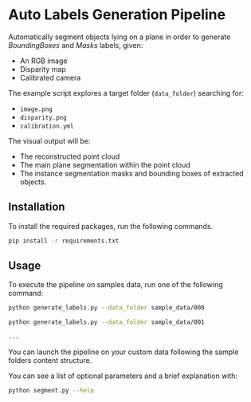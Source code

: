 # Auto Labels Generation Pipeline

Automatically segment objects lying on a plane in order to generate *BoundingBoxes* and *Masks* labels, given:
- An RGB image
- Disparity map
- Calibrated camera

The example script explores a target folder (`data_folder`) searching for:
- `image.png`
- `disparity.png`
- `calibration.yml`

The visual output will be:
- The reconstructed point cloud
- The main plane segmentation within the point cloud
- The instance segmentation masks and bounding boxes of extracted objects.

## Installation

To install the required packages, run the following commands. 

```bash
pip install -r requirements.txt
```

## Usage

To execute the pipeline on samples data, run one of the following command:

```bash
python generate_labels.py --data_folder sample_data/000

python generate_labels.py --data_folder sample_data/001

...
```

You can launch the pipeline on your custom data following the sample folders content structure.


You can see a list of optional parameters and a brief explanation with:

```bash
python segment.py --help
```
